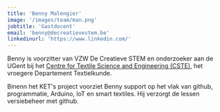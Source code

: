 ```yaml
---
title: 'Benny Malengier'
image: '/images/team/man.png'
jobtitle: 'Gastdocent'
email: 'benny@decreatievestem.be'
linkedinurl: 'https://www.linkedin.com/'
---
```


Benny is voorzitter van VZW De Creatieve STEM en onderzoeker aan de UGent bij het [Centre for Textile Science and Engineering (CSTE)](https://www.ugent.be/ea/match/textiles/en), het vroegere Departement Textielkunde. 

Binenn het KET's project voorziet Benny support op het vlak van github, programmatie, Arduino, IoT en smart textiles. Hij verzorgt de lessen versiebeheer met github. 